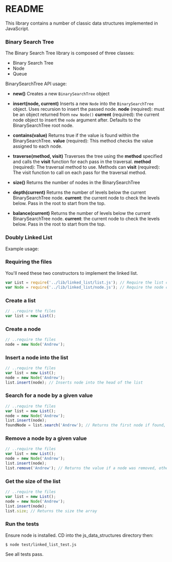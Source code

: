 # README
This library contains a number of classic data structures implemented in JavaScript.

### Binary Search Tree
The Binary Search Tree library is composed of three classes:

- Binary Search Tree
- Node
- Queue

BinarySearchTree API usage:

- **new()**
	Creates a new `BinarySearchTree` object

- **insert(node, current)**
	Inserts a new `Node` into the `BinarySearchTree` object. Uses recursion to insert the passed node.
		**node** (required): must be an object returned from `new Node()`
		**current** (required): the current node object to insert the `node` argument after. Defaults to the BinarySearchTree root node.

- **contains(value)**
	Returns true if the value is found within the BinarySearchTree. 
		**value** (required): This method checks the value assigned to each node.
	
- **traverse(method, visit)**
	Traverses the tree using the **method** specified and calls the **visit** function for each pass in the traversal.
		**method** (required): The traversal method to use. Methods can 
		**visit** (required): The visit function to call on each pass for the traversal method.
		
- **size()**
	Returns the number of nodes in the BinarySearchTree

- **depth(current)**
	Returns the number of levels below the current BinarySearchTree node.
	**current**: the current node to check the levels below. Pass in the root to start from the top.

- **balance(current)**
	Returns the number of levels below the current BinarySearchTree node.
	**current**: the current node to check the levels below. Pass in the root to start from the top.
		

### Doubly Linked List
Example usage:

### Requiring the files
You'll need these two constructors to implement the linked list.
```javascript
var List = require('../lib/linked_list/list.js'); // Require the list class
var Node = require('../lib/linked_list/node.js'); // Require the node class
```

### Create a list
```javascript
// ..require the files
var list = new List();
```

### Create a node
```javascript
// ..require the files
node = new Node('Andrew');
```

### Insert a node into the list
```javascript
// ..require the files
var list = new List();
node = new Node('Andrew');
list.insert(node); // Inserts node into the head of the list
```

### Search for a node by a given value
```javascript
// ..require the files
var list = new List();
node = new Node('Andrew');
list.insert(node);
foundNode = list.search('Andrew'); // Returns the first node if found, otherwise null
```

### Remove a node by a given value
```javascript
// ..require the files
var list = new List();
node = new Node('Andrew');
list.insert(node);
list.remove('Andrew'); // Returns the value if a node was removed, otherwise null
```

### Get the size of the list
```javascript
// ..require the files
var list = new List();
node = new Node('Andrew');
list.insert(node);
list.size; // Returns the size the array
```
### Run the tests
Ensure node is installed. CD into the js_data_structures directory then:
```
$ node test/linked_list_test.js
```
See all tests pass.

